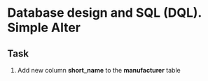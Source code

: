 # Database design and SQL (DQL). Simple Alter

## Task  

1. Add new column **short_name** to the **manufacturer** table

